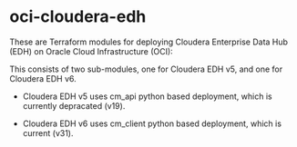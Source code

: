 # oci-cloudera-edh
These are Terraform modules for deploying Cloudera Enterprise Data Hub (EDH) on Oracle Cloud Infrastructure (OCI):

This consists of two sub-modules, one for Cloudera EDH v5, and one for Cloudera EDH v6.

* Cloudera EDH v5 uses cm_api python based deployment, which is currently depracated (v19).   

* Cloudera EDH v6 uses cm_client python based deployment, which is current (v31).


